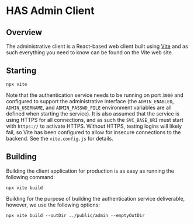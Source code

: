# HAS Admin Client

## Overview

The administrative client is a React-based web client built using [Vite](https://vitejs.dev) and as such everything you need to know can be found on the Vite web site.

## Starting

```shell
npx vite
```

Note that the authentication service needs to be running on port `3000` and configured to support the administrative interface (the `ADMIN_ENABLED`, `ADMIN_USERNAME`, and `ADMIN_PASSWD_FILE` environment variables are all defined when starting the service). It is also assumed that the service is using HTTPS for all connections, and as such the `SVC_BASE_URI` must start with `https://` to activate HTTPS. Without HTTPS, testing logins will likely fail, so Vite has been configured to allow for insecure connections to the backend. See the `vite.config.js` for details.

## Building

Building the client application for production is as easy as running the following command:

```shell
npx vite build
```

Building for the purpose of building the authentication service deliverable, however, we use the following options:

```shell
npx vite build --outDir ../public/admin --emptyOutDir
```
